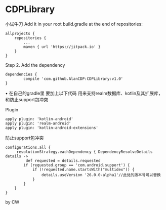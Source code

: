 # CDPLibrary
小试牛刀
Add it in your root build.gradle at the end of repositories:

	allprojects {
		repositories {
			...
			maven { url 'https://jitpack.io' }
		}
	}
Step 2. Add the dependency

	dependencies {
	        compile 'com.github.AlanCDP:CDPLibrary:v1.0'
	}
	
	
	
• 在自己的gradle里 要加上以下代码 用来支持realm数据库、kotlin及其扩展库，和防止support包冲突

Plugin

    apply plugin: 'kotlin-android'
    apply plugin: 'realm-android'
    apply plugin: 'kotlin-android-extensions'
防止support包冲突

    configurations.all {
         resolutionStrategy.eachDependency { DependencyResolveDetails details ->
             def requested = details.requested
            if (requested.group == 'com.android.support') {
                if (!requested.name.startsWith("multidex")) {
                    details.useVersion '26.0.0-alpha1'//此处的版本号可以替换
                }
            }
        }
    }
by CW
